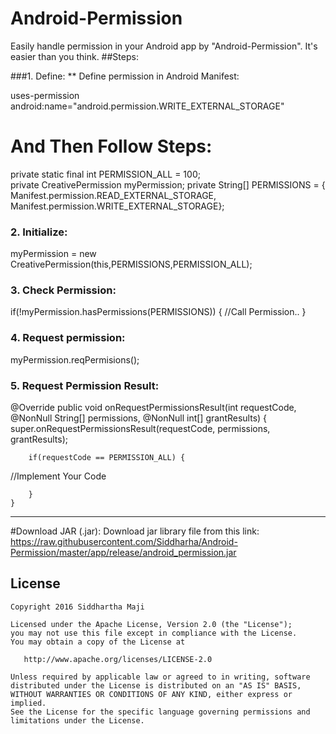 # Android-Permission 
Easily handle permission in your Android app by "Android-Permission". It's easier than you think.
##Steps:

###1. Define:
** Define permission in Android Manifest:

uses-permission android:name="android.permission.WRITE_EXTERNAL_STORAGE"

 # And Then Follow Steps:
 
private static final int PERMISSION_ALL = 100; </br>
private CreativePermission myPermission;
private String[] PERMISSIONS = { Manifest.permission.READ_EXTERNAL_STORAGE,
            Manifest.permission.WRITE_EXTERNAL_STORAGE};
            
### 2. Initialize:
myPermission = new CreativePermission(this,PERMISSIONS,PERMISSION_ALL);

### 3. Check Permission:
 if(!myPermission.hasPermissions(PERMISSIONS))
        {
            //Call Permission..
        }
        
### 4. Request permission:
myPermission.reqPermisions();

### 5. Request Permission Result:
 @Override
    public void onRequestPermissionsResult(int requestCode, @NonNull String[] permissions, @NonNull int[] grantResults) {
        super.onRequestPermissionsResult(requestCode, permissions, grantResults); </br>
        
        if(requestCode == PERMISSION_ALL) {
 //Implement Your Code
          
        }
    }
____________________________________________________________________________________________________________

#Download JAR (.jar):
Download jar library file from this link: 
https://raw.githubusercontent.com/Siddharha/Android-Permission/master/app/release/android_permission.jar

## License

    Copyright 2016 Siddhartha Maji

    Licensed under the Apache License, Version 2.0 (the "License");
    you may not use this file except in compliance with the License.
    You may obtain a copy of the License at

       http://www.apache.org/licenses/LICENSE-2.0

    Unless required by applicable law or agreed to in writing, software
    distributed under the License is distributed on an "AS IS" BASIS,
    WITHOUT WARRANTIES OR CONDITIONS OF ANY KIND, either express or implied.
    See the License for the specific language governing permissions and
    limitations under the License.
